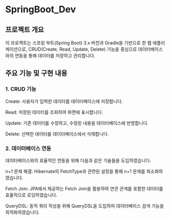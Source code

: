 # SpringBoot_Dev

## 프로젝트 개요

이 프로젝트는 스프링 부트(Spring Boot) 3.x 버전과 Gradle을 기반으로 한 웹 애플리케이션으로, CRUD(Create, Read, Update, Delete) 기능을 중심으로 데이터베이스와의 연동을 통해 데이터를 저장하고 관리합니다.

## 주요 기능 및 구현 내용

### 1. CRUD 기능

Create: 사용자가 입력한 데이터를 데이터베이스에 저장합니다.

Read: 저장된 데이터를 조회하여 화면에 표시합니다.

Update: 기존 데이터를 수정하고, 수정된 내용을 데이터베이스에 반영합니다.

Delete: 선택한 데이터를 데이터베이스에서 삭제합니다.

### 2. 데이터베이스 연동

데이터베이스와의 효율적인 연동을 위해 다음과 같은 기술들을 도입하였습니다.

n+1 문제 해결: Hibernate의 FetchType과 관련된 설정을 통해 n+1 문제를 최소화하였습니다.

Fetch Join: JPA에서 제공하는 Fetch Join을 활용하여 연관 관계를 포함한 데이터를 효율적으로 로딩하였습니다.

QueryDSL: 동적 쿼리 작성을 위해 QueryDSL을 도입하여 데이터베이스 검색 기능을 최적화하였습니다.
